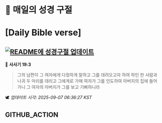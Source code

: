 # 🙏 매일의 성경 구절
# [Daily Bible verse]
## [![README에 성경구절 업데이트](https://github.com/DONGSUKA/first_test/actions/workflows/update-readme-bible.yml/badge.svg)](https://github.com/DONGSUKA/first_test/actions/workflows/update-readme-bible.yml)
<!-- START_BIBLE_VERSE -->
📖 **사사기 19:3**
> 그의 남편이 그 여자에게 다정하게 말하고 그를 데려오고자 하여 하인 한 사람과 나귀 두 마리를 데리고 그에게로 가매 여자가 그를 인도하여 아버지의 집에 들어가니 그 여자의 아버지가 그를 보고 기뻐하니라

🕊️ _업데이트 시각: 2025-09-07 06:36:27 KST_
  <!-- END_BIBLE_VERSE -->
## GITHUB_ACTION
